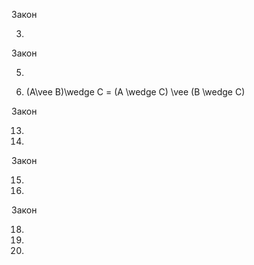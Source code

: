 Закон

3.

Закон

5.

6.  (A\vee B)\wedge C = (A \wedge C) \vee (B \wedge C)

Закон

13.

14.

Закон

15.

16.

Закон

18.

19.

20.
